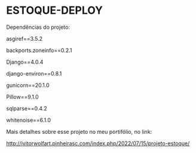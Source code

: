 # ESTOQUE-DEPLOY

Dependências do projeto:

asgiref==3.5.2

backports.zoneinfo==0.2.1

Django==4.0.4

django-environ==0.8.1

gunicorn==20.1.0

Pillow==9.1.0

sqlparse==0.4.2

whitenoise==6.1.0

Mais detalhes sobre esse projeto no meu portifólio, no link: 

http://jvitorwolfart.pinheirasc.com/index.php/2022/07/15/projeto-estoque/
